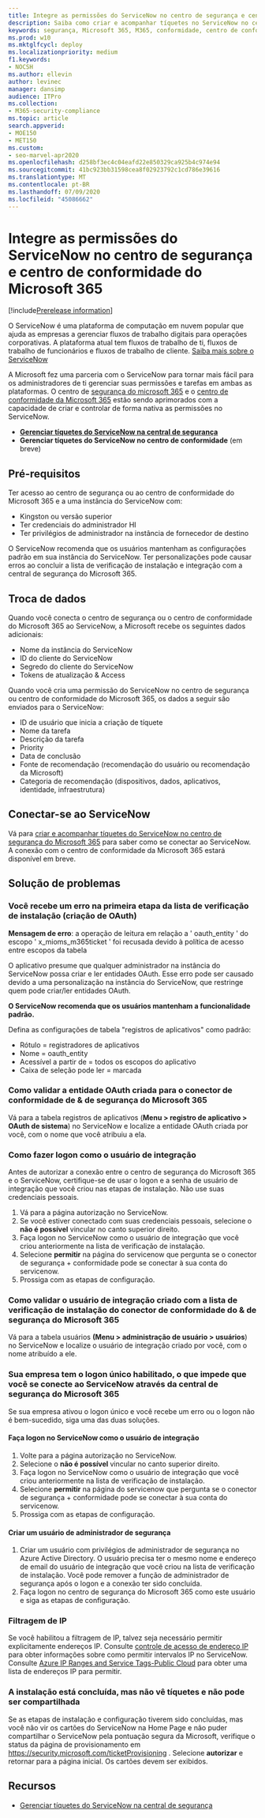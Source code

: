 ```yaml
---
title: Integre as permissões do ServiceNow no centro de segurança e centro de conformidade do Microsoft 365
description: Saiba como criar e acompanhar tíquetes no ServiceNow no centro de segurança e centro de conformidade do Microsoft 365.
keywords: segurança, Microsoft 365, M365, conformidade, centro de conformidade, central de segurança, ServiceNow, tíquetes, tarefas, NEVEr, conexão
ms.prod: w10
ms.mktglfcycl: deploy
ms.localizationpriority: medium
f1.keywords:
- NOCSH
ms.author: ellevin
author: levinec
manager: dansimp
audience: ITPro
ms.collection:
- M365-security-compliance
ms.topic: article
search.appverid:
- MOE150
- MET150
ms.custom:
- seo-marvel-apr2020
ms.openlocfilehash: d258bf3ec4c04eafd22e850329ca925b4c974e94
ms.sourcegitcommit: 41bc923bb31598cea8f02923792c1cd786e39616
ms.translationtype: MT
ms.contentlocale: pt-BR
ms.lasthandoff: 07/09/2020
ms.locfileid: "45086662"
---
```

# <a name="integrate-servicenow-tickets-into-the-microsoft-365-security-center-and-compliance-center"></a>Integre as permissões do ServiceNow no centro de segurança e centro de conformidade do Microsoft 365

[!include[Prerelease information](../includes/prerelease.md)]

O ServiceNow é uma plataforma de computação em nuvem popular que ajuda as empresas a gerenciar fluxos de trabalho digitais para operações corporativas. A plataforma atual tem fluxos de trabalho de ti, fluxos de trabalho de funcionários e fluxos de trabalho de cliente. [Saiba mais sobre o ServiceNow](https://www.servicenow.com/)

A Microsoft fez uma parceria com o ServiceNow para tornar mais fácil para os administradores de ti gerenciar suas permissões e tarefas em ambas as plataformas. O centro de [segurança do microsoft 365](overview-security-center.md) e o [centro de conformidade da Microsoft 365](https://docs.microsoft.commicrosoft-365/compliance/microsoft-365-compliance-center) estão sendo aprimorados com a capacidade de criar e controlar de forma nativa as permissões no ServiceNow.

- [**Gerenciar tíquetes do ServiceNow na central de segurança**](tickets-security-center.md)
- **Gerenciar tíquetes do ServiceNow no centro de conformidade** (em breve)

## <a name="prerequisites"></a>Pré-requisitos

Ter acesso ao centro de segurança ou ao centro de conformidade do Microsoft 365 e a uma instância do ServiceNow com:  

* Kingston ou versão superior
* Ter credenciais do administrador HI
* Ter privilégios de administrador na instância de fornecedor de destino

O ServiceNow recomenda que os usuários mantenham as configurações padrão em sua instância do ServiceNow. Ter personalizações pode causar erros ao concluir a lista de verificação de instalação e integração com a central de segurança do Microsoft 365.

## <a name="data-exchange"></a>Troca de dados

Quando você conecta o centro de segurança ou o centro de conformidade do Microsoft 365 ao ServiceNow, a Microsoft recebe os seguintes dados adicionais:

* Nome da instância do ServiceNow
* ID do cliente do ServiceNow
* Segredo do cliente do ServiceNow
* Tokens de atualização & Access

Quando você cria uma permissão do ServiceNow no centro de segurança ou centro de conformidade do Microsoft 365, os dados a seguir são enviados para o ServiceNow:

* ID de usuário que inicia a criação de tíquete
* Nome da tarefa
* Descrição da tarefa
* Priority
* Data de conclusão
* Fonte de recomendação (recomendação do usuário ou recomendação da Microsoft)
* Categoria de recomendação (dispositivos, dados, aplicativos, identidade, infraestrutura)

## <a name="connect-to-servicenow"></a>Conectar-se ao ServiceNow

Vá para [criar e acompanhar tíquetes do ServiceNow no centro de segurança do Microsoft 365](tickets-security-center.md) para saber como se conectar ao ServiceNow. A conexão com o centro de conformidade da Microsoft 365 estará disponível em breve.

## <a name="troubleshooting"></a>Solução de problemas

### <a name="you-receive-an-error-in-the-first-step-of-the-installation-checklist-oauth-creation"></a>Você recebe um erro na primeira etapa da lista de verificação de instalação (criação de OAuth)

**Mensagem de erro**: a operação de leitura em relação a ' oauth_entity ' do escopo ' x_mioms_m365ticket ' foi recusada devido à política de acesso entre escopos da tabela

O aplicativo presume que qualquer administrador na instância do ServiceNow possa criar e ler entidades OAuth. Esse erro pode ser causado devido a uma personalização na instância do ServiceNow, que restringe quem pode criar/ler entidades OAuth.

**O ServiceNow recomenda que os usuários mantenham a funcionalidade padrão.**

Defina as configurações de tabela "registros de aplicativos" como padrão:

* Rótulo = registradores de aplicativos
* Nome = oauth_entity
* Acessível a partir de = todos os escopos do aplicativo
* Caixa de seleção pode ler = marcada

### <a name="how-to-validate-the-oauth-entity-created-for-microsoft-365-security--compliance-connector"></a>Como validar a entidade OAuth criada para o conector de conformidade de & de segurança do Microsoft 365

Vá para a tabela registros de aplicativos (**Menu > registro de aplicativo > OAuth de sistema**) no ServiceNow e localize a entidade OAuth criada por você, com o nome que você atribuiu a ela.

### <a name="logging-in-as-the-integration-user"></a>Como fazer logon como o usuário de integração

Antes de autorizar a conexão entre o centro de segurança do Microsoft 365 e o ServiceNow, certifique-se de usar o logon e a senha de usuário de integração que você criou nas etapas de instalação. Não use suas credenciais pessoais.

1. Vá para a página autorização no ServiceNow.
2. Se você estiver conectado com suas credenciais pessoais, selecione o **não é possível** vincular no canto superior direito.
3. Faça logon no ServiceNow como o usuário de integração que você criou anteriormente na lista de verificação de instalação.  
4. Selecione **permitir** na página do servicenow que pergunta se o conector de segurança + conformidade pode se conectar à sua conta do servicenow.
5. Prossiga com as etapas de configuração.

### <a name="how-to-validate-the-integration-user-created-with-the-installation-checklist-for-microsoft-365-security--compliance-connector"></a>Como validar o usuário de integração criado com a lista de verificação de instalação do conector de conformidade do & de segurança do Microsoft 365

Vá para a tabela usuários **(Menu > administração de usuário > usuários**) no ServiceNow e localize o usuário de integração criado por você, com o nome atribuído a ele.

### <a name="your-company-has-single-sign-on-enabled-which-prevents-you-from-connecting-to-servicenow-through-the-microsoft-365-security-center"></a>Sua empresa tem o logon único habilitado, o que impede que você se conecte ao ServiceNow através da central de segurança do Microsoft 365

Se sua empresa ativou o logon único e você recebe um erro ou o logon não é bem-sucedido, siga uma das duas soluções.

#### <a name="log-into-servicenow-as-the-integration-user"></a>Faça logon no ServiceNow como o usuário de integração

1. Volte para a página autorização no ServiceNow.
2. Selecione o **não é possível** vincular no canto superior direito.
3. Faça logon no ServiceNow como o usuário de integração que você criou anteriormente na lista de verificação de instalação.  
4. Selecione **permitir** na página do servicenow que pergunta se o conector de segurança + conformidade pode se conectar à sua conta do servicenow.
5. Prossiga com as etapas de configuração.

#### <a name="create-a-security-admin-user"></a>Criar um usuário de administrador de segurança

1. Criar um usuário com privilégios de administrador de segurança no Azure Active Directory. O usuário precisa ter o mesmo nome e endereço de email do usuário de integração que você criou na lista de verificação de instalação. Você pode remover a função de administrador de segurança após o logon e a conexão ter sido concluída.
2. Faça logon no centro de segurança do Microsoft 365 como este usuário e siga as etapas de configuração.

### <a name="ip-filtering"></a>Filtragem de IP

Se você habilitou a filtragem de IP, talvez seja necessário permitir explicitamente endereços IP. Consulte [controle de acesso de endereço IP](https://docs.servicenow.com/bundle/orlando-platform-administration/page/administer/login/task/t_AccessControl.html) para obter informações sobre como permitir intervalos IP no ServiceNow. Consulte [Azure IP Ranges and Service Tags-Public Cloud](https://www.microsoft.com/en-us/download/details.aspx?id=56519) para obter uma lista de endereços IP para permitir.

### <a name="installation-is-complete-but-dont-see-tickets-and-cant-share"></a>A instalação está concluída, mas não vê tíquetes e não pode ser compartilhada

Se as etapas de instalação e configuração tiverem sido concluídas, mas você não vir os cartões do ServiceNow na Home Page e não puder compartilhar o ServiceNow pela pontuação segura da Microsoft, verifique o status da página de provisionamento em https://security.microsoft.com/ticketProvisioning . Selecione **autorizar** e retornar para a página inicial. Os cartões devem ser exibidos.

## <a name="resources"></a>Recursos

- [Gerenciar tíquetes do ServiceNow na central de segurança](tickets-security-center.md)